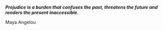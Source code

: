 _**Prejudice is a burden that confuses the past, threatens the future and renders the present inaccessible.**_

Maya Angelou